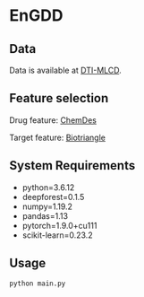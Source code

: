 # EnGDD

## Data
Data is available at [DTI-MLCD](https://github.com/a96123155/DTI-MLCD/).

## Feature selection
Drug feature: [ChemDes](http://www.scbdd.com/chemdes/)

Target feature: [Biotriangle](http://biotriangle.scbdd.com/protein/index/)

## System Requirements
* python=3.6.12
* deepforest=0.1.5
* numpy=1.19.2
* pandas=1.13
* pytorch=1.9.0+cu111
* scikit-learn=0.23.2

## Usage
```
python main.py
```

